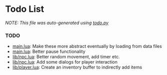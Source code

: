 # Todo List
_NOTE: This file was auto-generated using [todo.py](http://github.com/paulpls/todo)_



### TODO
* [main.lua](main.lua#L112): Make these more abstract eventually by loading from data files
* [main.lua](main.lua#L166): Better pause functionality
* [lib/npc.lua](lib/npc.lua#L34): Better random movement, add timer etc.
* [lib/npc.lua](lib/npc.lua#L101): Add some dialogs for player interaction
* [lib/player.lua](lib/player.lua#L56): Create an inventory buffer to indirectly add items



